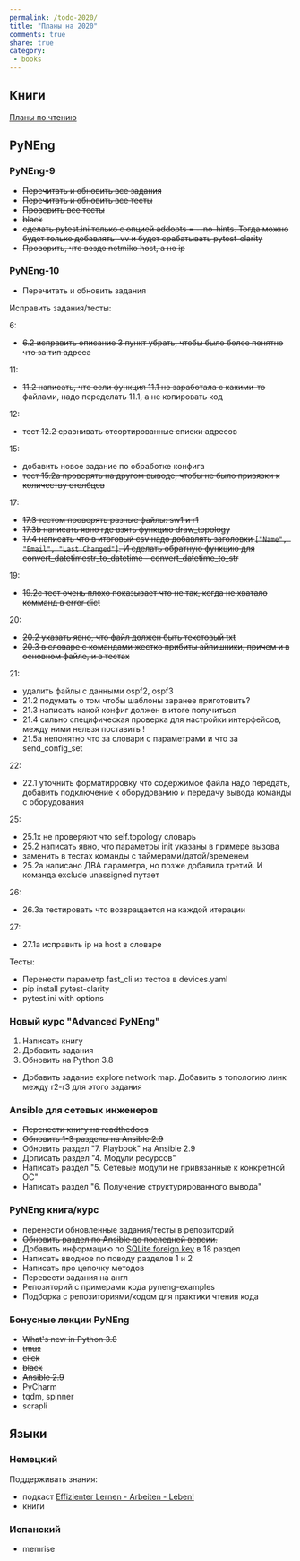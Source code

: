 ```yaml
---
permalink: /todo-2020/
title: "Планы на 2020"
comments: true
share: true
category:
 - books
---
```



## Книги

[Планы по чтению](https://natenka.github.io/to-read-2020/)

## PyNEng

### PyNEng-9

* ~~Перечитать и обновить все задания~~
* ~~Перечитать и обновить все тесты~~
* ~~Проверить все тесты~~
* ~~black~~
* ~~сделать pytest.ini только с опцией addopts = --no-hints. Тогда можно будет только добавлять -vv и будет срабатывать pytest-clarity~~
* ~~Проверить, что везде netmiko host, а не ip~~

### PyNEng-10

* Перечитать и обновить задания

Исправить задания/тесты:

6:

* ~~6.2 исправить описание 3 пункт убрать, чтобы было более понятно что за тип адреса~~

11:

* ~~11.2 написать, что если функция 11.1 не заработала с какими-то файлами, надо переделать 11.1, а не копировать код~~

12:

* ~~тест 12.2 сравнивать отсортированные списки адресов~~

15:

* добавить новое задание по обработке конфига
* ~~тест 15.2a проверять на другом выводе, чтобы не было привязки к количеству столбцов~~

17:

* ~~17.3 тестом проверять разные файлы:  sw1 и r1~~
* ~~17.3b написать явно где взять функцию draw_topology~~
* ~~17.4 написать что в итоговый csv надо добавлять заголовки `["Name", "Email", "Last Changed"]`. И сделать обратную функцию для convert_datetimestr_to_datetime - convert_datetime_to_str~~

19:

* ~~19.2c тест очень плохо показывает что не так, когда не хватало комманд в error dict~~

20: 

* ~~20.2 указать явно, что файл должен быть текстовый txt~~
* ~~20.3 в словаре с командами жестко прибиты айпишники, причем и в основном файле, и в тестах~~

21:

* удалить файлы с данными ospf2, ospf3
* 21.2 подумать о том чтобы шаблоны заранее приготовить?
* 21.3 написать какой конфиг должен в итоге получиться
* 21.4 сильно специфическая проверка для настройки интерфейсов, между ними нельзя поставить !
* 21.5a непонятно что за словари с параметрами и что за send_config_set

22:

* 22.1 уточнить форматирровку что содержимое файла надо передать, добавить подключение к оборудованию и передачу вывода команды с оборудования

25:

* 25.1x не проверяют что self.topology словарь
* 25.2 написать явно, что параметры init указаны в примере вызова
* заменить в тестах команды с таймерами/датой/временем
* 25.2a написано ДВА параметра, но позже добавила третий. И команда exclude unassigned путает

26:

* 26.3a тестировать что возвращается на каждой итерации

27:

* 27.1a исправить ip на host в словаре

Тесты:

* Перенести параметр fast_cli из тестов в devices.yaml
* pip install pytest-clarity
* pytest.ini with options

### Новый курс "Advanced PyNEng"

1. Написать книгу
2. Добавить задания
3. Обновить на Python 3.8

* Добавить задание explore network map. Добавить в топологию линк между r2-r3 для этого задания

### Ansible для сетевых инженеров

* ~~Перенести книгу на readthedocs~~
* ~~Обновить 1-3 разделы на Ansible 2.9~~
* Обновить раздел "7. Playbook" на Ansible 2.9
* Дописать раздел "4. Модули ресурсов"
* Написать раздел "5. Сетевые модули не привязанные к конкретной ОС"
* Написать раздел "6. Получение структурированного вывода"


### PyNEng книга/курс

* перенести обновленные задания/тесты в репозиторий
* ~~Обновить раздел по Ansible до последней версии.~~
* Добавить информацию по [SQLite foreign key](https://pyneng.github.io/pyneng-3/db-foreign-key/) в 18 раздел
* Написать вводное по поводу разделов 1 и 2
* Написать про цепочку методов
* Перевести задания на англ
* Репозиторий с примерами кода pyneng-examples
* Подборка с репозиториями/кодом для практики чтения кода

### Бонусные лекции PyNEng

* ~~What's new in Python 3.8~~
* ~~tmux~~
* ~~click~~
* ~~black~~
* ~~Ansible 2.9~~
* PyCharm
* tqdm, spinner
* scrapli

## Языки

### Немецкий

Поддерживать знания:

* подкаст [Effizienter Lernen - Arbeiten - Leben!](https://www.selbst-management.biz/podcast-2/)
* книги

### Испанский

* memrise

